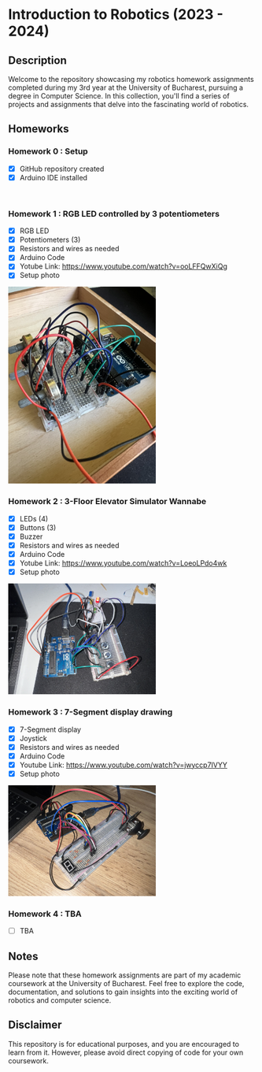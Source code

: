 # Introduction to Robotics (2023 - 2024)

## Description
Welcome to the repository showcasing my robotics homework assignments completed during my 3rd year at the University of Bucharest, pursuing a degree in Computer Science. In this collection, you'll find a series of projects and assignments that delve into the fascinating world of robotics.

## Homeworks
  
### Homework 0 : Setup
- [X] GitHub repository created
- [X] Arduino IDE installed
<br>

### Homework 1 : RGB LED controlled by 3 potentiometers
- [X] RGB LED
- [X] Potentiometers (3)
- [X] Resistors and wires as needed
- [X] Arduino Code
- [X] Yotube Link: https://www.youtube.com/watch?v=ooLFFQwXiQg
- [X] Setup photo
<img src = 'https://github.com/leviaici/IntroductionToRobotics/blob/main/Homework_1/IMG_6201.jpeg' width = 300>
<br>

### Homework 2 : 3-Floor Elevator Simulator Wannabe
- [X] LEDs (4)
- [X] Buttons (3)
- [X] Buzzer
- [X] Resistors and wires as needed
- [X] Arduino Code
- [X] Yotube Link: https://www.youtube.com/watch?v=LoeoLPdo4wk
- [X] Setup photo
<img src = 'https://github.com/leviaici/IntroductionToRobotics/blob/main/Homework_2/IMG_6356.jpeg' width = 300>
<br>

### Homework 3 : 7-Segment display drawing
- [X] 7-Segment display
- [X] Joystick
- [X] Resistors and wires as needed
- [X] Arduino Code
- [X] Youtube Link: https://www.youtube.com/watch?v=jwyccp7IVYY
- [X] Setup photo
<img src = 'https://github.com/leviaici/IntroductionToRobotics/blob/main/Homework_3/IMG_6411.jpeg' width = 300>
<br>

### Homework 4 : TBA
- [ ] TBA

## Notes
Please note that these homework assignments are part of my academic coursework at the University of Bucharest. Feel free to explore the code, documentation, and solutions to gain insights into the exciting world of robotics and computer science.

## Disclaimer
This repository is for educational purposes, and you are encouraged to learn from it. However, please avoid direct copying of code for your own coursework.
